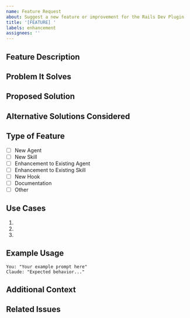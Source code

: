 ```yaml
---
name: Feature Request
about: Suggest a new feature or improvement for the Rails Dev Plugin
title: '[FEATURE] '
labels: enhancement
assignees: ''
---
```


## Feature Description
<!-- A clear and concise description of the feature you'd like to see -->

## Problem It Solves
<!-- What problem does this feature solve? What pain point does it address? -->

## Proposed Solution
<!-- How would you like this feature to work? -->

## Alternative Solutions Considered
<!-- Have you considered any alternative solutions or features? -->

## Type of Feature
<!-- Check one or more -->
- [ ] New Agent
- [ ] New Skill
- [ ] Enhancement to Existing Agent
- [ ] Enhancement to Existing Skill
- [ ] New Hook
- [ ] Documentation
- [ ] Other

## Use Cases
<!-- Describe specific use cases for this feature -->
1.
2.
3.

## Example Usage
<!-- If applicable, show how you'd like to use this feature -->
```
You: "Your example prompt here"
Claude: "Expected behavior..."
```

## Additional Context
<!-- Add any other context, mockups, or examples about the feature request here -->

## Related Issues
<!-- Link to any related issues or discussions -->
